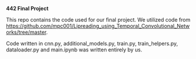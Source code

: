 **442 Final Project**

This repo contains the code used for our final project. We utilized code from https://github.com/mpc001/Lipreading_using_Temporal_Convolutional_Networks/tree/master.

Code written in cnn.py, additional_models.py, train.py, train_helpers.py, dataloader.py and main.ipynb was written entirely by us.

